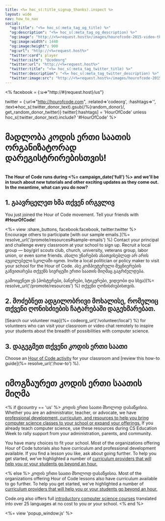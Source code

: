 ```yaml
---
title: <%= hoc_s(:title_signup_thanks).inspect %>
layout: wide
nav: how_to_nav
social:
  "og:title": "<%= hoc_s(:meta_tag_og_title) %>"
  "og:description": "<%= hoc_s(:meta_tag_og_description) %>"
  "og:image": "http://<%=request.host%>/images/hourofcode-2015-video-thumbnail.png"
  "og:image:width": 1440
  "og:image:height": 900
  "og:url": "http://<%=request.host%>"
  "twitter:card": player
  "twitter:site": "@codeorg"
  "twitter:url": "http://<%=request.host%>"
  "twitter:title": "<%= hoc_s(:meta_tag_twitter_title) %>"
  "twitter:description": "<%= hoc_s(:meta_tag_twitter_description) %>"
  "twitter:image:src": "http://<%=request.host%>/images/hourofcode-2015-video-thumbnail.png"
---
```

<% facebook = {:u=>"http://#{request.host}/us"}

twitter = {:url=>"http://hourofcode.com", :related=>'codeorg', :hashtags=>'', :text=>hoc_s(:twitter_donor_text).gsub(/%{random_donor}/, get_random_donor_twitter)} twitter[:hashtags] = 'HourOfCode' unless hoc_s(:twitter_donor_text).include? '#HourOfCode' %>

# მადლობა კოდის ერთი საათის ორგანიზატორად დარეგისტრირებისთვის!

<br /> **The Hour of Code runs during <%= campaign_date('full') %> and we'll be in touch about new tutorials and other exciting updates as they come out. In the meantime, what can you do now?**

## 1. გაავრცელეთ ხმა თქვენ ირგვლივ

You just joined the Hour of Code movement. Tell your friends with **#HourOfCode**!

<%= view :share_buttons, facebook:facebook, twitter:twitter %> <br /> Encourage others to participate [with our sample emails.](%= resolve_url('/promote/resources#sample-emails') %) Contact your principal and challenge every classroom at your school to sign up. Recruit a local group — boy/girl scouts club, church, university, veterans group, labor union, or even some friends. ახალი უნარების ასათვისებლად არ არის აუცილებელი სკოლაში იყოთ. Invite a local politician or policy maker to visit your school for the Hour of Code. ასე კომპიუტერული მეცნიერების განვითარება თქვენს სივრცეში ერთი საათის მიღმაც გაგრძელდება.

გამოიყენეთ ეს [პოსტერები, ბანერები, სტიკერები, ვიდეობი და სხვა](%= resolve_url('/promote/resources') %) თქვენი ღონისძიებისთვის.

## 2. მოძებნეთ ადგილობრივი მოხალისე, რომელიც თქვენი ღონისძიების ჩატარებაში დაგეხმარებათ.

[Search our volunteer map](%= codeorg_url('/volunteer/local') %) for volunteers who can visit your classroom or video chat remotely to inspire your students about the breadth of possibilities with computer science.

## 3. დაგეგმეთ თქვენი კოდის ერთი საათი

Choose an [Hour of Code activity](https://hourofcode.com/learn) for your classroom and [review this how-to guide](%= resolve_url('/how-to') %).

# იმოგზაურეთ კოდის ერთი საათის მიღმა

<% if @country == 'us' %> კოდის ერთი საათი მხოლოდ დასაწყისია. Whether you are an administrator, teacher, or advocate, we have [professional development, curriculum, and resources to help you bring computer science classes to your school or expand your offerings.](https://code.org/yourschool) If you already teach computer science, use these resources during CS Education Week to rally support from your administration, parents, and community.

You have many choices to fit your school. Most of the organizations offering Hour of Code tutorials also have curriculum and professional development available. If you find a lesson you like, ask about going further. To help you get started, we've highlighted a number of [curriculum providers that will help you or your students go beyond an hour.](https://hourofcode.com/beyond)

<% else %> კოდის ერთი საათი მხოლოდ დასაწყისია. Most of the organizations offering Hour of Code lessons also have curriculum available to go further. To help you get started, we've highlighted a number of [curriculum providers that will help you or your students go beyond an hour.](https://hourofcode.com/beyond)

Code.org also offers full [introductory computer science courses](https://code.org/educate/curriculum/cs-fundamentals-international) translated into over 25 languages at no cost to you or your school. <% end %>

<%= view 'popup_window.js' %>